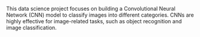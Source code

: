 This data science project focuses on building a Convolutional Neural Network (CNN) model to classify images into different categories. CNNs are highly effective for image-related tasks, such as object recognition and image classification.
